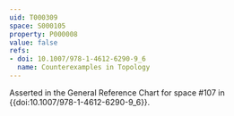 ```yaml
---
uid: T000309
space: S000105
property: P000008
value: false
refs:
- doi: 10.1007/978-1-4612-6290-9_6
  name: Counterexamples in Topology
---
```


Asserted in the General Reference Chart for space #107 in
{{doi:10.1007/978-1-4612-6290-9_6}}.
